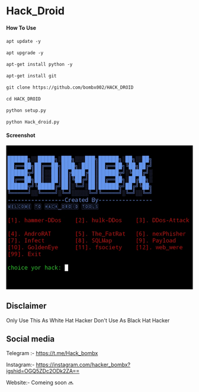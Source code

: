 # Hack_Droid
#### How To Use 

`apt update -y`

`apt upgrade -y`

`apt-get install python -y`

`apt-get install git`

`git clone https://github.com/bombx002/HACK_DROID`

`cd HACK_DROID`

`python setup.py`

`python Hack_droid.py`

#### Screenshot 

![output!](/IMG_20231211_213053.jpg)
 
## Disclaimer

Only Use This As White Hat Hacker Don't Use As Black Hat Hacker

## Social media

Telegram :- 
https://t.me/Hack_bombx

Instagram:- https://instagram.com/hacker_bombx?igshid=OGQ5ZDc2ODk2ZA==

Website:- Comeing soon 🔜